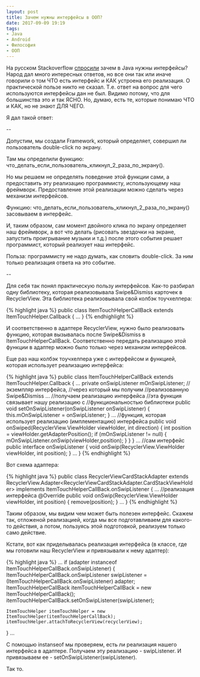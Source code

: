 ```yaml
---
layout: post
title: Зачем нужны интерфейсы в ООП?
date: 2017-09-09 19:19
tags:
- Java
- Android
- Философия
- ООП
---
```

На русском Stackoverflow <a href="https://goo.gl/zvYH28">спросили</a> зачем в Java нужны интерфейсы? Народ дал много интересных ответов, но все они так или иначе говорили о том ЧТО есть интерфейс и КАК устроена его реализация. О практической пользе никто не сказал. Т.е. ответ на вопрос для чего используются интерфейсы дан не был. Видимо потому, что для большинства это и так ЯСНО. Но, думаю, есть те, которые понимаю ЧТО и КАК, но не знают ДЛЯ ЧЕГО.

Я дал такой ответ:

--

Допустим, мы создали Framework, который определяет, совершил ли пользователь double-click по экрану.

Там мы определили функцию: что_делать_если_пользователь_кликнул_2_раза_по_экрану().

Но мы решаем не определять поведение этой функции сами, а предоставить эту реализацию программисту, использующему наш фреймворк. Предоставление этой реализации можно сделать через механизм интерфейсов.

Функцию: что_делать_если_пользователь_кликнул_2_раза_по_экрану() засовываем в интерфейс.

И, таким образом, сам момент двойного клика по экрану определяет наш фреймворк, а вот что делать (рисовать звездочки на экране, запустить проигрывание музыки и т.д.) после этого события решает программист, который реализует наш интерфейс.

Польза: программисту не надо думать, как словить double-click. За ним только реализация ответа на это событие.

--

Для себя так понял практическую пользу интерфейсов. Как-то разбирал одну библиотеку, которая реализовывала Swipe&Dismiss карточек в RecyclerView. Эта библиотека реализовывала свой колбэк тоучхелпера:

{% highlight java %}
public class ItemTouchHelperCallBack extends ItemTouchHelper.Callback {
...
}
{% endhighlight %}

И соответственно в адаптере RecyclerView, нужно было реализовать функцию, которая вызывалась после Swipe&Dismiss в ItemTouchHelperCallBack. Соответственно передать реализацию этой функции в адаптер можно было только через механизм интерфейсов.

Еще раз наш колбэк тоучхелпера уже с интерфейсом и функцией, которая использует реализацию интерфейса:

{% highlight java %}
public class ItemTouchHelperCallBack extends ItemTouchHelper.Callback {
  ...
  private onSwipListener mOnSwipListener; //экземпляр интерфейса,
                                          //через который мы получим
                                          //реализованную Swipe&Dismiss
  ...
  //получаем реализацию интерфейса
  //эта функция связывает нашу реализацию с 
  //функциональностью библиотеки
  public void setOnSwipListener(onSwipListener onSwipListener) {
        this.mOnSwipListener = onSwipListener;
  }
  ...
  //функция, которая использует реализацию (имплементацию) интерфейса
  public void onSwiped(RecyclerView.ViewHolder viewHolder, int direction) {
        int position = viewHolder.getAdapterPosition();
        if (mOnSwipListener != null) {
            mOnSwipListener.onSwip(viewHolder,position);
        }
     }
  }
  ...
  //сам интерфейс
  public interface onSwipListener {
     void onSwip(RecyclerView.ViewHolder viewHolder, int position);
  }
  ...
}
{% endhighlight %}


Вот схема адаптера:

{% highlight java %}
public class RecyclerViewCardStackAdapter 
    extends RecyclerView.Adapter<RecyclerViewCardStackAdapter.CardStackViewHolder> 
    implements ItemTouchHelperCallBack.onSwipListener {
    ...
    //реализация интерфейса
    @Override
    public void onSwip(RecyclerView.ViewHolder viewHolder, int position) {
        remove(position);
    }
    ...
}
{% endhighlight %}

Таким образом, мы видим чем может быть полезен интерфейс. Скажем так, отложеной реализацией, когда мы все подготавливаем для какого-то действия, а потом, пользуясь этой подготовкой, реализуем только само действие.

Кстати, вот как приделывалась реализация интерфейса (в классе, где мы готовили наш RecyclerView и привязывали к нему адаптер):

{% highlight java %}
...
if (adapter instanceof ItemTouchHelperCallBack.onSwipListener) {
    ItemTouchHelperCallBack.onSwipListener swipListener =
            (ItemTouchHelperCallBack.onSwipListener) adapter;
    ItemTouchHelperCallBack itemTouchHelperCallBack = new ItemTouchHelperCallBack();
    itemTouchHelperCallBack.setOnSwipListener(swipListener);

    ItemTouchHelper itemTouchHelper = new ItemTouchHelper(itemTouchHelperCallBack);
    itemTouchHelper.attachToRecyclerView(recyclerView);
}
...

С помощью instanseof мы проверяем, есть ли реализация нашего интерфейса в адаптере. Получаем эту реализацию - swipListener. И привязываем ее - setOnSwipListener(swipListener).

Так то.
